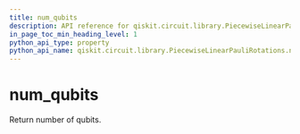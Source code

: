 ```yaml
---
title: num_qubits
description: API reference for qiskit.circuit.library.PiecewiseLinearPauliRotations.num_qubits
in_page_toc_min_heading_level: 1
python_api_type: property
python_api_name: qiskit.circuit.library.PiecewiseLinearPauliRotations.num_qubits
---
```


# num\_qubits

Return number of qubits.

